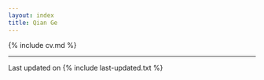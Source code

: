 ```yaml
---
layout: index
title: Qian Ge
---
```

{% include cv.md %} 

---

Last updated on {% include last-updated.txt %}

